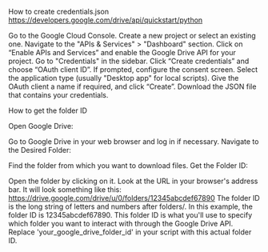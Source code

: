 How to create credentials.json
https://developers.google.com/drive/api/quickstart/python


Go to the Google Cloud Console.
Create a new project or select an existing one.
Navigate to the "APIs & Services" > "Dashboard" section.
Click on “Enable APIs and Services” and enable the Google Drive API for your project.
Go to "Credentials" in the sidebar.
Click “Create credentials” and choose “OAuth client ID”.
If prompted, configure the consent screen.
Select the application type (usually "Desktop app" for local scripts).
Give the OAuth client a name if required, and click “Create”.
Download the JSON file that contains your credentials.


How to get the folder ID 

Open Google Drive:

Go to Google Drive in your web browser and log in if necessary.
Navigate to the Desired Folder:

Find the folder from which you want to download files.
Get the Folder ID:

Open the folder by clicking on it.
Look at the URL in your browser's address bar. It will look something like this: https://drive.google.com/drive/u/0/folders/12345abcdef67890
The folder ID is the long string of letters and numbers after folders/. In this example, the folder ID is 12345abcdef67890.
This folder ID is what you'll use to specify which folder you want to interact with through the Google Drive API. Replace 'your_google_drive_folder_id' in your script with this actual folder ID.
